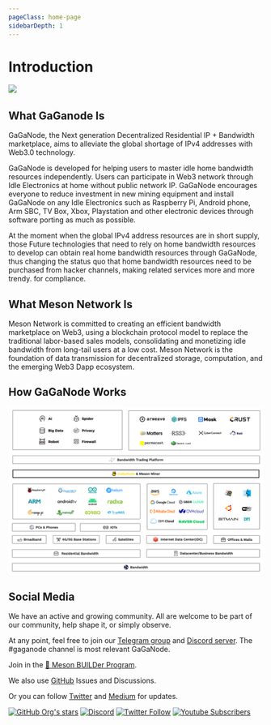 ```yaml
---
pageClass: home-page
sidebarDepth: 1
---
```


# Introduction

![](./images/gaganode-center.jpeg)

## What GaGanode Is

GaGaNode, the Next generation Decentralized Residential IP + Bandwidth marketplace, aims to alleviate the global shortage of IPv4 addresses with Web3.0 technology.

GaGaNode is developed for helping users to master idle home bandwidth resources independently. Users can participate in Web3 network through Idle Electronics at home without public network IP. GaGaNode encourages everyone to reduce investment in new mining equipment and install GaGaNode on any Idle Electronics such as Raspberry Pi, Android phone, Arm SBC, TV Box, Xbox, Playstation and other electronic devices through software porting as much as possible.

At the moment when the global IPv4 address resources are in short supply, those Future technologies that need to rely on home bandwidth resources to develop can obtain real home bandwidth resources through GaGaNode, thus changing the status quo that home bandwidth resources need to be purchased from hacker channels, making related services more and more trendy. for compliance.

## What Meson Network Is

Meson Network is committed to creating an efficient bandwidth marketplace on Web3, using a blockchain protocol model to replace the traditional labor-based sales models, consolidating and monetizing idle bandwidth from long-tail users at a low cost. Meson Network is the foundation of data transmission for decentralized storage, computation, and the emerging Web3 Dapp ecosystem.

## How GaGaNode Works

![](./images/gaga-system.png)

## Social Media

We have an active and growing community. All are welcome to be part of our community, help shape it, or simply observe.

At any point, feel free to join our [Telegram group](https://t.me/mesonnetwork) and [Discord server](https://discord.gg/invite/z6YfSHDkmS). The #gaganode channel is most relevant GaGaNode.

Join in the [🦄 Meson BUILDer Program](https://forms.gle/xEavrpdo8j4Mwh2XA).

We also use [GitHub](https://github.com/daqnext) Issues and Discussions.

Or you can follow [Twitter](https://twitter.com/NetworkMeson) and [Medium](https://medium.com/meson-network) for updates.

[![GitHub Org's stars](https://img.shields.io/github/stars/daqnext?style=social)](https://github.com/daqnext) [![Discord](https://img.shields.io/discord/784251111678148608?label=Discord&logo=discord&style=social)](https://discord.gg/invite/z6YfSHDkmS) [![Twitter Follow](https://img.shields.io/twitter/follow/NetworkMeson?style=social)](https://twitter.com/NetworkMeson) [![Youtube Subscribers](https://img.shields.io/youtube/channel/subscribers/UCUhcyQzhZqIcrsoG1zy4tDQ?style=social)](https://www.youtube.com/c/MesonNetwork)